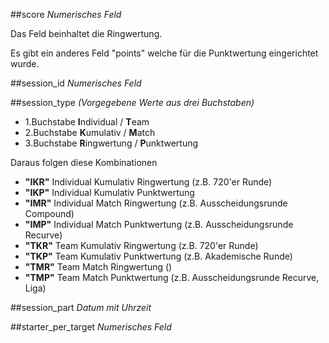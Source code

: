 ##score
*Numerisches Feld*

Das Feld beinhaltet die Ringwertung. 

Es gibt ein anderes Feld "points" welche für die Punktwertung eingerichtet wurde.

##session_id
*Numerisches Feld*

##session_type
*(Vorgegebene Werte aus drei Buchstaben)*
* 1.Buchstabe **I**ndividual / **T**eam
* 2.Buchstabe **K**umulativ / **M**atch
* 3.Buchstabe **R**ingwertung / **P**unktwertung

Daraus folgen diese Kombinationen
* **"IKR"** Individual Kumulativ Ringwertung (z.B. 720'er Runde)
* **"IKP"** Individual Kumulativ Punktwertung
* **"IMR"** Individual Match Ringwertung (z.B. Ausscheidungsrunde Compound)
* **"IMP"** Individual Match Punktwertung (z.B. Ausscheidungsrunde Recurve)
* **"TKR"** Team Kumulativ Ringwertung (z.B. 720'er Runde)
* **"TKP"** Team Kumulativ Punktwertung (z.B. Akademische Runde)
* **"TMR"** Team Match Ringwertung ()
* **"TMP"** Team Match Punktwertung (z.B. Ausscheidungsrunde Recurve, Liga)

##session_part
*Datum mit Uhrzeit*

##starter_per_target
*Numerisches Feld*

